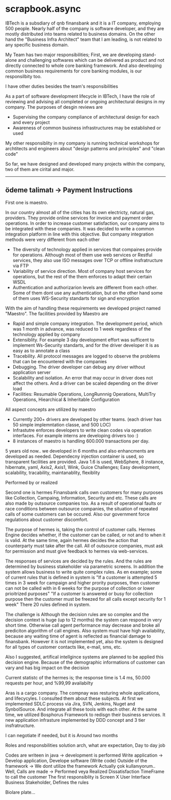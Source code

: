 # scrapbook.async
IBTech is a subsdiary of qnb finansbank and it is a IT company, employing 500 people.
Nearly half of the company is software developer, and they are mostly distributed into teams related to business domains.
On the other hand the "Business Infra Architect" team that I am leading, is not related to any specific business domain.

My Team has two major responsibilities;
First, we are developing stand-alone and challenging softwares which can be delivered as product and not directly connected to whole core banking framework.
And also developing common business requirements for core banking modules, is our responsilbity too.

I have other duties besides the team's responsibilities

As a part of software development lifecycle in IBTech, I have the role of reviewing and advising all completed or ongoing architectural designs in my company.
The purposes of desgin reviews are
- Supervising the company compliance of architectural design for each and every project
- Awareness of common business infrastructures may be established or used

My other responsiblity in my company is running technical workshops for archtitects and engineers about "design patterns and principles" and "clean code"



So far, we have designed and developed many projects within the company, two of them are cirital and major.

---
ödeme talimatı -> Payment Instructions
---

First one is maestro.

In our country almost all of the cities has its own electricty, natural gas, providers. They provide online services for invoice and payment order operations.
In order to increase customer satisfaction, our company aims to be integrated with these companies.
It was decided to write a common integration platform in line with this objective.
But company integration methods were very different from each other
 - The diversity of technology applied in services that compaines provide for operations. Although most of them use web services or Restful services, they also use ISO messages over TCP or offline insfratructure via FTP
 - Variability of service direction. Most of company host services for operations, but the rest of the them enforces to adapt their certain WSDL
 - Authentication and authorizarion levels are different from each other. Some of them dont use any authentication, but on the other hand some of them uses WS-Security standarts for sign and encryption

With the aim of handling these requirements we developed project named "Maestro". The facilities provided by Maestro are
 - Rapid and simple company integration. The development period, which was 1 month in advance, was reduced to 1 week regardless of the technology applied by company
 - Extensiblity. For example 3 day development effort was sufficent to implement Ws-Security standarts, and for the driver developer it is as easy as to annotate a class
 - Tracebility. All protocol messages are logged to observe the problems that can be encountered with the companies
 - Debugging. The driver developer can debug any driver without application server
 - Scalability and isolation. An error that may occur in driver does not affect the others. And a driver can be scaled depending on the driver load
 - Facilities: Resumable Operations, LongRunnnig Operations, MultiTry Operations, Hiearchical & Inheritable Configuration

All aspect concepts are utilized by maestro

- Currently 200+ drivers are developed by other teams. (each driver has 50 simple implemntation classe, and 500 LOC)
- Infrastutre enforces developers to write clean codes via operation interfaces. For example interns are developing drivers too :)
- 8 instances of maestro is handling 600.000 transactions per day.

5 years old now.. we developed in 6 months and also enhancments are developed as needed.
Dependecny injection  container is used, so transparent facilities are provided.
Java 1.6 is used, WebSphere, 8 instance, hibernate, yaml, Axis2, Axis1, Wink, Guice
Challenges; Easy development, scalability, tracability, maintanablity, flexiblity



Performed by or realized

Second one is hermes
Finansbank calls own customers for many purposes like Collection, Campaing, Information, Security and etc. These calls are also made by outsource companies too. As a result of operational faults 
or race conditions between outsource companies, the situation of repeated calls of some customers can be occured. Also our government force regulations about customer discomfort.

The purpose of hermes is, taking the control of customer calls.
Hermes Engine decides whether, if the customer can be called, or not and to when it is valid. At the same time, again hermes decides the action that counterparty must take after the call.
All of outsource companies, must ask for permission and must give feedback to hermes via web-services.

The responses of services are decided by the rules. And the rules are determined by business stakeholder via parametric screens.
In addition the system allows business to write quite complex rules. As en example; some of current rules that is defined in system is 
"If a customer is attempted 5 times in 3 week for campaign and higher prority purposes, then customer can not be called with in 6 weeks for the purpose of collection or lower prioitrized purposes"
"If a customer is answered or busy for collection purpose then the customer must be freezed for all calls except security for 1 week"
There 20 rules defined in system. 

The challenge is
Although the decision rules are so complex and the decision context is huge (up to 12 months) the system can respond in very short time. Otherwise call agent performance may decrease and broke all
prediciton algorithm of call engines. Also system must have high availability, because any waiting time of agent is reflected as financial damage to finansbank.
However it is not implemented yet, also the system is designed for all types of customer contacts like, e-mail, sms, etc.

Also I suggested, artifical intellgince systems are planned to be applied this decision engine. Because of the demographic informations of customer can vary and has big impact on the decision

Current statistc of the hermes is;
the response time is 1.4 ms, 50.000 requests per hour, and %99,99 availabilty


Aras is a cargo company. The compnay was resturing whole applications, and lifecycyles. I consulted them about these subjects. 
At first we implemented SDLC process via Jira, SVN, Jenkins, Nuget and SynbolSource. And integrate all these tools with each other.
At the same time, we utilized Bosphorus Framework to redisgn their business services. It new application infrasture implemented by DDD concept and 3 tier insfratructure.


I can negotiate if needed, but it is Around two months

Roles and responsbilities solution arch, what are expectation,
Day to day job





Codes are writeen in java -> development is performed
Write application -> Develop application, Develope software (Write code)
Outside of the framework -> We dont utilize the framework
Actually çok kullanıyorum.. Well, 
Calls are made -> Performed veya Realized
Dissatisfaction
TimeFrame to call the customer
The first responsiblity is
Screen X User Interface
Business Stakeholder, Defines the rules


Biolare plate...
